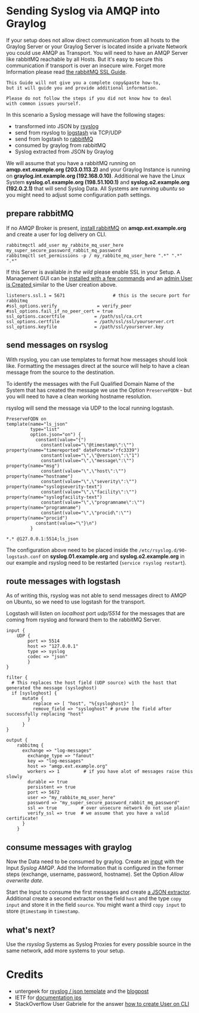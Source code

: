 # Sending Syslog via AMQP into Graylog

If your setup does not allow direct communication from all hosts to the Graylog Server or your Graylog Server is located inside a private Network you could use AMQP as Transport. You will need to have an AMQP Server like rabbitMQ reachable by all Hosts. But it's easy to secure this communication if transport is over an insecure wire. Forget more Information please read [the rabbitMQ SSL Guide](https://www.rabbitmq.com/ssl.html).

```
This Guide will not give you a complete copy&paste how-to,
but it will guide you and provide additional information.

Please do not follow the steps if you did not know how to deal
with common issues yourself.   
```


In this scenario a Syslog message will have the following stages:

- transformed into JSON by [rsyslog](http://www.rsyslog.com)
- send from rsyslog to [logstash](https://www.elastic.co/products/logstash) via TCP/UDP
- send from logstash to [rabbitMQ](https://www.rabbitmq.com)
- consumed by graylog from rabbitMQ
- Syslog extracted from JSON by Graylog

We will assume that you have a rabbitMQ running on **amqp.ext.example.org (203.0.113.2)** and your Graylog Instance is running on **graylog.int.example.org (192.168.0.10)**. Additional we have the Linux System **syslog.o1.example.org (198.51.100.1)** and **syslog.o2.example.org (192.0.2.1)** that will send Syslog Data. All Systems are running *ubuntu* so you might need to adjust some configuration path settings.

## prepare rabbitMQ
If no AMQP Broker is present, [install rabbitMQ](https://www.rabbitmq.com/install-debian.html) on **amqp.ext.example.org** and create a user for log delivery on CLI.

```
rabbitmqctl add_user my_rabbite_mq_user_here my_super_secure_password_rabbit_mq_password
rabbitmqctl set_permissions -p / my_rabbite_mq_user_here ".*" ".*" ".*"
```

If this Server is available *in the wild* please enable SSL  in your Setup. A Management GUI can be [installed with a few commands](https://www.rabbitmq.com/management.html) and an [admin User is Created ](http://stackoverflow.com/questions/22850546/cant-access-rabbitmq-web-management-interface-after-fresh-install) similar to the User creation above.
```
listeners.ssl.1 = 5671                  # this is the secure port for rabbitmq
#ssl_options.verify               = verify_peer
#ssl_options.fail_if_no_peer_cert = true
ssl_options.cacertfile           = /path/ssl/ca.crt
ssl_options.certfile             = /path/ssl/ssl/yourserver.crt
ssl_options.keyfile              = /path/ssl/yourserver.key
```


## send messages on rsyslog
With rsyslog, you can use templates to format how messages should look like. Formatting the messages direct at the source will help to have a clean message from the source to the destination.

To identify the messages with the Full Qualified Domain Name of the System that has created the message we use the Option ``PreserveFQDN`` - but you will need to have a clean working hostname resolution.

rsyslog will send the message via UDP to the local running logstash.

```
PreserveFQDN on
template(name="ls_json"
         type="list"
         option.json="on") {
           constant(value="{")
             constant(value="\"@timestamp\":\"")     property(name="timereported" dateFormat="rfc3339")
             constant(value="\",\"@version\":\"1")
             constant(value="\",\"message\":\"")     property(name="msg")
             constant(value="\",\"host\":\"")        property(name="hostname")
             constant(value="\",\"severity\":\"")    property(name="syslogseverity-text")
             constant(value="\",\"facility\":\"")    property(name="syslogfacility-text")
             constant(value="\",\"programname\":\"") property(name="programname")
             constant(value="\",\"procid\":\"")      property(name="procid")
           constant(value="\"}\n")
         }

*.* @127.0.0.1:5514;ls_json
```

The configuration above need to be placed inside the ``/etc/rsyslog.d/90-logstash.conf`` on **syslog.01.example.org** and **syslog.o2.example.org** in our example and rsyslog need to be restarted (``service rsyslog restart``).


## route messages with logstash
As of writing this, rsyslog was not able to send messages direct to AMQP on Ubuntu, so we need to use logstash for the transport.

Logstash will listen on *localhost* port *udp/5514* for the messages that are coming from rsyslog and forward them to the rabbitMQ Server.

```
input {
    UDP {
        port => 5514
        host => "127.0.0.1"
        type => syslog
        codec => "json"
        }
}

filter {
  # This replaces the host field (UDP source) with the host that generated the message (sysloghost)
  if [sysloghost] {
      mutate {
          replace => [ "host", "%{sysloghost}" ]
          remove_field => "sysloghost" # prune the field after successfully replacing "host"
        }
      }
}

output {
    rabbitmq {
      exchange => "log-messages"
        exchange_type => "fanout"
        key => "log-messages"
        host => "amqp.ext.example.org"
        workers => 1         # if you have alot of messages raise this slowly
        durable => true
        persistent => true
        port => 5672
        user => "my_rabbite_mq_user_here"
        password => "my_super_secure_password_rabbit_mq_password"
        ssl => true         # over unsecure network do not use plain!
        verify_ssl => true  # we assume that you have a valid certificate!
      }
    }
```

## consume messages with graylog
Now the Data need to be consumed by graylog. Create an [input](http://docs.graylog.org/en/2.0/pages/getting_started/config_input.html) with the Input *Syslog AMQP*. Add the Information that is configured in the former steps (exchange, username, password, hostname). Set the Option *Allow overwrite date*.

Start the Input to consume the first messages and create [a JSON extractor](http://docs.graylog.org/en/2.0/pages/extractors.html#using-the-json-extractor). Additional create a second extractor on the field `host` and the type `copy input` and store it in the field `source`. You might want a third `copy input` to store `@timestamp` in `timestamp`.

## what's next?
Use the *rsyslog* Systems as Syslog Proxies for every possible source in the same network, add more systems to your setup.


# Credits
- untergeek for [rsyslog / json template](https://gist.github.com/untergeek/0373ee85a41d03ae1b78) and the [blogpost](http://untergeek.com/2012/10/11/using-rsyslog-to-send-pre-formatted-json-to-logstash/)
- IETF for [documentation ips](https://tools.ietf.org/html/rfc5737)
- StackOverflow User Gabriele for the answer [how to create User on CLI](http://stackoverflow.com/questions/22850546/cant-access-rabbitmq-web-management-interface-after-fresh-install)
